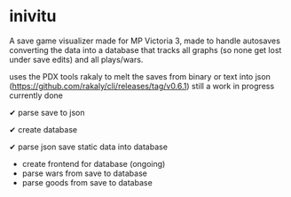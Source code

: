 # inivitu
A save game visualizer made for MP Victoria 3, made to handle autosaves converting the data into a database that tracks all graphs (so none get lost under save edits) and all plays/wars.

uses the PDX tools rakaly to melt the saves from binary or text into json (https://github.com/rakaly/cli/releases/tag/v0.6.1)
still a work in progress currently done

✔ parse save to json

✔ create database

✔ parse json save static data into database

- create frontend for database (ongoing)
- parse wars from save to database
- parse goods from save to database
